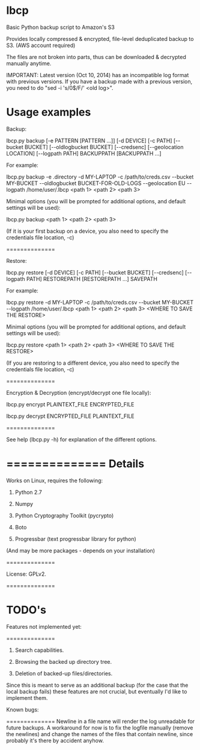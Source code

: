 lbcp
====

Basic Python backup script to Amazon's S3

Provides locally compressed & encrypted, file-level deduplicated backup to S3. (AWS account required)

The files are not broken into parts, thus can be downloaded & decrypted manually anytime.

IMPORTANT: Latest version (Oct 10, 2014) has an incompatible log format with previous versions. If you have a backup made with a previous version, you need to do "sed -i 's/0$/F/' \<old log\>".

Usage examples
==============

Backup:

lbcp.py backup [-e PATTERN [PATTERN ...]] [-d DEVICE] [-c PATH] [--bucket BUCKET] [--oldlogbucket BUCKET] [--credsenc] [--geolocation LOCATION] [--logpath PATH] BACKUPPATH [BACKUPPATH ...]

For example:

lbcp.py backup -e .directory -d MY-LAPTOP -c /path/to/creds.csv --bucket MY-BUCKET --oldlogbucket BUCKET-FOR-OLD-LOGS --geolocation EU --logpath /home/user/.lbcp \<path 1\> \<path 2\> \<path 3\>

Minimal options (you will be prompted for additional options, and default settings will be used):

lbcp.py backup \<path 1\> \<path 2\> \<path 3\>

(If it is your first backup on a device, you also need to specify the credentials file location, -c)

==============

Restore:

lbcp.py restore [-d DEVICE] [-c PATH] [--bucket BUCKET] [--credsenc] [--logpath PATH] RESTOREPATH [RESTOREPATH ...] SAVEPATH

For example:

lbcp.py restore -d MY-LAPTOP -c /path/to/creds.csv --bucket MY-BUCKET --logpath /home/user/.lbcp \<path 1\> \<path 2\> \<path 3\> \<WHERE TO SAVE THE RESTORE\>

Minimal options (you will be prompted for additional options, and default settings will be used):

lbcp.py restore \<path 1\> \<path 2\> \<path 3\> \<WHERE TO SAVE THE RESTORE\>

(If you are restoring to a different device, you also need to specify the credentials file location, -c)

==============

Encryption & Decryption (encrypt/decrypt one file locally):

lbcp.py encrypt PLAINTEXT_FILE ENCRYPTED_FILE

lbcp.py decrypt ENCRYPTED_FILE PLAINTEXT_FILE

==============

See help (lbcp.py -h) for explanation of the different options.

==============
Details
=======

Works on Linux, requires the following:

1) Python 2.7

2) Numpy

3) Python Cryptography Toolkit (pycrypto)

4) Boto

5) Progressbar (text progressbar library for python)

(And may be more packages - depends on your installation)

==============

License: GPLv2.

==============

TODO's
======

Features not implemented yet:

==============

1) Search capabilities.

2) Browsing the backed up directory tree.

3) Deletion of backed-up files/directories.

Since this is meant to serve as an additional backup (for the case that the local backup fails) these features are not crucial, but eventually I'd like to implement them.

Known bugs:

==============
Newline in a file name will render the log unreadable for future backups. A workaround for now is to fix the logfile manually (remove the newlines) and change the names of the files that contain newline, since probably it's there by accident anyhow.
